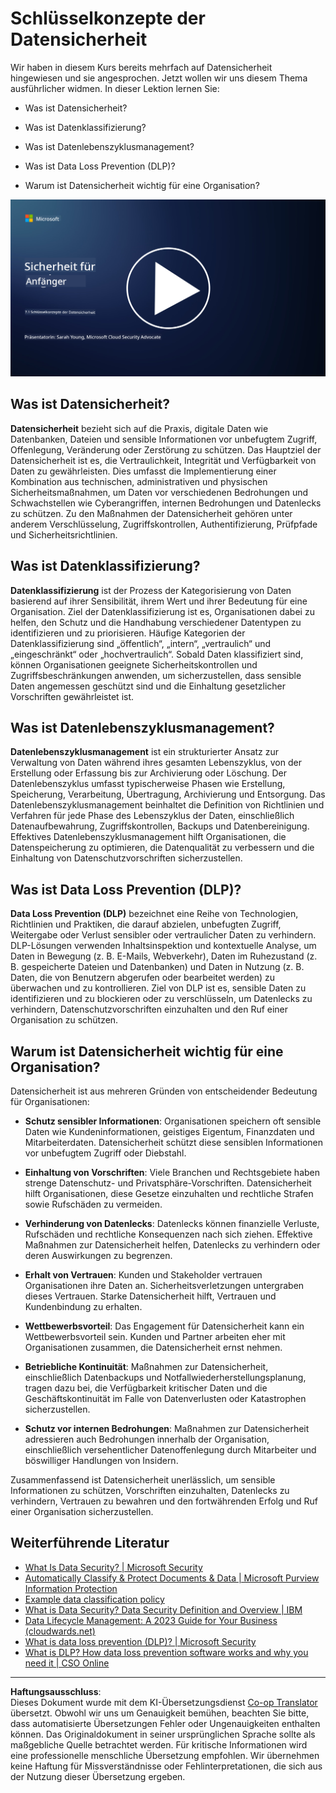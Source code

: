 <!--
CO_OP_TRANSLATOR_METADATA:
{
  "original_hash": "9703868f41dcddd5a98dea9ea6fcd94d",
  "translation_date": "2025-09-03T18:25:40+00:00",
  "source_file": "7.1 Data security key concepts.md",
  "language_code": "de"
}
-->
# Schlüsselkonzepte der Datensicherheit

Wir haben in diesem Kurs bereits mehrfach auf Datensicherheit hingewiesen und sie angesprochen. Jetzt wollen wir uns diesem Thema ausführlicher widmen. In dieser Lektion lernen Sie:

- Was ist Datensicherheit?

- Was ist Datenklassifizierung?

- Was ist Datenlebenszyklusmanagement?

- Was ist Data Loss Prevention (DLP)?

- Warum ist Datensicherheit wichtig für eine Organisation?

[![Video ansehen](../../translated_images/7-1_placeholder.bcb1e7fdcef8c20be3172dc8b3b11f417cad164e7481b76f8a3bca4f853e1016.de.png)](https://learn-video.azurefd.net/vod/player?id=ace39247-1690-45fb-8f99-985abcb8e423)

## Was ist Datensicherheit?

**Datensicherheit** bezieht sich auf die Praxis, digitale Daten wie Datenbanken, Dateien und sensible Informationen vor unbefugtem Zugriff, Offenlegung, Veränderung oder Zerstörung zu schützen. Das Hauptziel der Datensicherheit ist es, die Vertraulichkeit, Integrität und Verfügbarkeit von Daten zu gewährleisten. Dies umfasst die Implementierung einer Kombination aus technischen, administrativen und physischen Sicherheitsmaßnahmen, um Daten vor verschiedenen Bedrohungen und Schwachstellen wie Cyberangriffen, internen Bedrohungen und Datenlecks zu schützen. Zu den Maßnahmen der Datensicherheit gehören unter anderem Verschlüsselung, Zugriffskontrollen, Authentifizierung, Prüfpfade und Sicherheitsrichtlinien.

## Was ist Datenklassifizierung?

**Datenklassifizierung** ist der Prozess der Kategorisierung von Daten basierend auf ihrer Sensibilität, ihrem Wert und ihrer Bedeutung für eine Organisation. Ziel der Datenklassifizierung ist es, Organisationen dabei zu helfen, den Schutz und die Handhabung verschiedener Datentypen zu identifizieren und zu priorisieren. Häufige Kategorien der Datenklassifizierung sind „öffentlich“, „intern“, „vertraulich“ und „eingeschränkt“ oder „hochvertraulich“. Sobald Daten klassifiziert sind, können Organisationen geeignete Sicherheitskontrollen und Zugriffsbeschränkungen anwenden, um sicherzustellen, dass sensible Daten angemessen geschützt sind und die Einhaltung gesetzlicher Vorschriften gewährleistet ist.

## Was ist Datenlebenszyklusmanagement?

**Datenlebenszyklusmanagement** ist ein strukturierter Ansatz zur Verwaltung von Daten während ihres gesamten Lebenszyklus, von der Erstellung oder Erfassung bis zur Archivierung oder Löschung. Der Datenlebenszyklus umfasst typischerweise Phasen wie Erstellung, Speicherung, Verarbeitung, Übertragung, Archivierung und Entsorgung. Das Datenlebenszyklusmanagement beinhaltet die Definition von Richtlinien und Verfahren für jede Phase des Lebenszyklus der Daten, einschließlich Datenaufbewahrung, Zugriffskontrollen, Backups und Datenbereinigung. Effektives Datenlebenszyklusmanagement hilft Organisationen, die Datenspeicherung zu optimieren, die Datenqualität zu verbessern und die Einhaltung von Datenschutzvorschriften sicherzustellen.

## Was ist Data Loss Prevention (DLP)?

**Data Loss Prevention (DLP)** bezeichnet eine Reihe von Technologien, Richtlinien und Praktiken, die darauf abzielen, unbefugten Zugriff, Weitergabe oder Verlust sensibler oder vertraulicher Daten zu verhindern. DLP-Lösungen verwenden Inhaltsinspektion und kontextuelle Analyse, um Daten in Bewegung (z. B. E-Mails, Webverkehr), Daten im Ruhezustand (z. B. gespeicherte Dateien und Datenbanken) und Daten in Nutzung (z. B. Daten, die von Benutzern abgerufen oder bearbeitet werden) zu überwachen und zu kontrollieren. Ziel von DLP ist es, sensible Daten zu identifizieren und zu blockieren oder zu verschlüsseln, um Datenlecks zu verhindern, Datenschutzvorschriften einzuhalten und den Ruf einer Organisation zu schützen.

## Warum ist Datensicherheit wichtig für eine Organisation?

Datensicherheit ist aus mehreren Gründen von entscheidender Bedeutung für Organisationen:

- **Schutz sensibler Informationen**: Organisationen speichern oft sensible Daten wie Kundeninformationen, geistiges Eigentum, Finanzdaten und Mitarbeiterdaten. Datensicherheit schützt diese sensiblen Informationen vor unbefugtem Zugriff oder Diebstahl.

- **Einhaltung von Vorschriften**: Viele Branchen und Rechtsgebiete haben strenge Datenschutz- und Privatsphäre-Vorschriften. Datensicherheit hilft Organisationen, diese Gesetze einzuhalten und rechtliche Strafen sowie Rufschäden zu vermeiden.

- **Verhinderung von Datenlecks**: Datenlecks können finanzielle Verluste, Rufschäden und rechtliche Konsequenzen nach sich ziehen. Effektive Maßnahmen zur Datensicherheit helfen, Datenlecks zu verhindern oder deren Auswirkungen zu begrenzen.

- **Erhalt von Vertrauen**: Kunden und Stakeholder vertrauen Organisationen ihre Daten an. Sicherheitsverletzungen untergraben dieses Vertrauen. Starke Datensicherheit hilft, Vertrauen und Kundenbindung zu erhalten.

- **Wettbewerbsvorteil**: Das Engagement für Datensicherheit kann ein Wettbewerbsvorteil sein. Kunden und Partner arbeiten eher mit Organisationen zusammen, die Datensicherheit ernst nehmen.

- **Betriebliche Kontinuität**: Maßnahmen zur Datensicherheit, einschließlich Datenbackups und Notfallwiederherstellungsplanung, tragen dazu bei, die Verfügbarkeit kritischer Daten und die Geschäftskontinuität im Falle von Datenverlusten oder Katastrophen sicherzustellen.

- **Schutz vor internen Bedrohungen**: Maßnahmen zur Datensicherheit adressieren auch Bedrohungen innerhalb der Organisation, einschließlich versehentlicher Datenoffenlegung durch Mitarbeiter und böswilliger Handlungen von Insidern.

Zusammenfassend ist Datensicherheit unerlässlich, um sensible Informationen zu schützen, Vorschriften einzuhalten, Datenlecks zu verhindern, Vertrauen zu bewahren und den fortwährenden Erfolg und Ruf einer Organisation sicherzustellen.

## Weiterführende Literatur

- [What Is Data Security? | Microsoft Security](https://www.microsoft.com/en-au/security/business/security-101/what-is-data-security?WT.mc_id=academic-96948-sayoung)
- [Automatically Classify & Protect Documents & Data | Microsoft Purview Information Protection](https://youtu.be/v8LqmzBUaOo)
- [Example data classification policy](https://www.cmu.edu/data/guidelines/data-classification.html)
- [What is Data Security? Data Security Definition and Overview | IBM](https://www.ibm.com/topics/data-security)
- [Data Lifecycle Management: A 2023 Guide for Your Business (cloudwards.net)](https://www.cloudwards.net/data-lifecycle-management/)
- [What is data loss prevention (DLP)? | Microsoft Security](https://www.microsoft.com/security/business/security-101/what-is-data-loss-prevention-dlp?WT.mc_id=academic-96948-sayoung)
- [What is DLP? How data loss prevention software works and why you need it | CSO Online](https://www.csoonline.com/article/569559/what-is-dlp-how-data-loss-prevention-software-works-and-why-you-need-it.html)

---

**Haftungsausschluss**:  
Dieses Dokument wurde mit dem KI-Übersetzungsdienst [Co-op Translator](https://github.com/Azure/co-op-translator) übersetzt. Obwohl wir uns um Genauigkeit bemühen, beachten Sie bitte, dass automatisierte Übersetzungen Fehler oder Ungenauigkeiten enthalten können. Das Originaldokument in seiner ursprünglichen Sprache sollte als maßgebliche Quelle betrachtet werden. Für kritische Informationen wird eine professionelle menschliche Übersetzung empfohlen. Wir übernehmen keine Haftung für Missverständnisse oder Fehlinterpretationen, die sich aus der Nutzung dieser Übersetzung ergeben.
